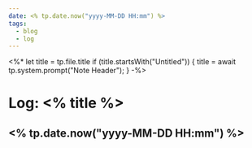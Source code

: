 ```yaml
---
date: <% tp.date.now("yyyy-MM-DD HH:mm") %>
tags:
  - blog
  - log
---
```

<%*
let title = tp.file.title
if (title.startsWith("Untitled")) {
  title = await tp.system.prompt("Note Header");
}
-%>
# Log: <% title %>

## <% tp.date.now("yyyy-MM-DD HH:mm") %>

